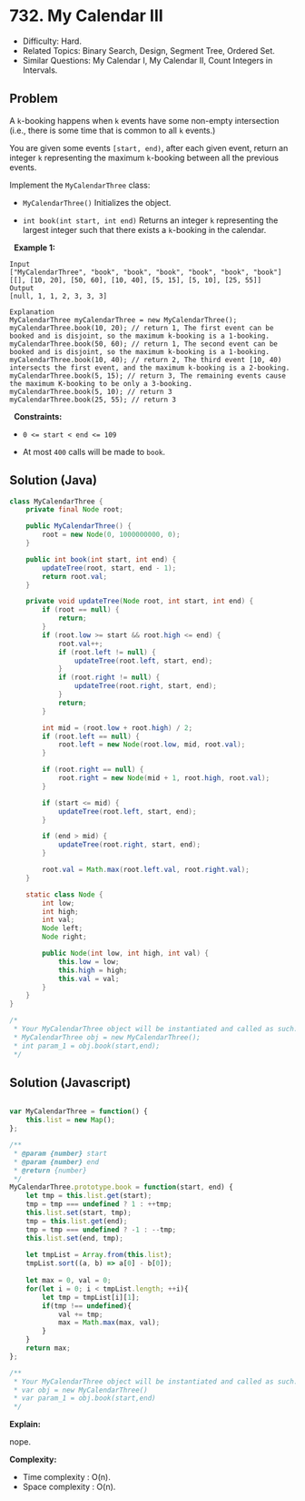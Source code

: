 # 732. My Calendar III

- Difficulty: Hard.
- Related Topics: Binary Search, Design, Segment Tree, Ordered Set.
- Similar Questions: My Calendar I, My Calendar II, Count Integers in Intervals.

## Problem

A ```k```-booking happens when ```k``` events have some non-empty intersection (i.e., there is some time that is common to all ```k``` events.)

You are given some events ```[start, end)```, after each given event, return an integer ```k``` representing the maximum ```k```-booking between all the previous events.

Implement the ```MyCalendarThree``` class:


	
- ```MyCalendarThree()``` Initializes the object.
	
- ```int book(int start, int end)``` Returns an integer ```k``` representing the largest integer such that there exists a ```k```-booking in the calendar.


 
**Example 1:**

```
Input
["MyCalendarThree", "book", "book", "book", "book", "book", "book"]
[[], [10, 20], [50, 60], [10, 40], [5, 15], [5, 10], [25, 55]]
Output
[null, 1, 1, 2, 3, 3, 3]

Explanation
MyCalendarThree myCalendarThree = new MyCalendarThree();
myCalendarThree.book(10, 20); // return 1, The first event can be booked and is disjoint, so the maximum k-booking is a 1-booking.
myCalendarThree.book(50, 60); // return 1, The second event can be booked and is disjoint, so the maximum k-booking is a 1-booking.
myCalendarThree.book(10, 40); // return 2, The third event [10, 40) intersects the first event, and the maximum k-booking is a 2-booking.
myCalendarThree.book(5, 15); // return 3, The remaining events cause the maximum K-booking to be only a 3-booking.
myCalendarThree.book(5, 10); // return 3
myCalendarThree.book(25, 55); // return 3
```

 
**Constraints:**


	
- ```0 <= start < end <= 109```
	
- At most ```400``` calls will be made to ```book```.

## Solution (Java)
```java
class MyCalendarThree {
    private final Node root;

    public MyCalendarThree() {
        root = new Node(0, 1000000000, 0);
    }

    public int book(int start, int end) {
        updateTree(root, start, end - 1);
        return root.val;
    }

    private void updateTree(Node root, int start, int end) {
        if (root == null) {
            return;
        }
        if (root.low >= start && root.high <= end) {
            root.val++;
            if (root.left != null) {
                updateTree(root.left, start, end);
            }
            if (root.right != null) {
                updateTree(root.right, start, end);
            }
            return;
        }

        int mid = (root.low + root.high) / 2;
        if (root.left == null) {
            root.left = new Node(root.low, mid, root.val);
        }

        if (root.right == null) {
            root.right = new Node(mid + 1, root.high, root.val);
        }

        if (start <= mid) {
            updateTree(root.left, start, end);
        }

        if (end > mid) {
            updateTree(root.right, start, end);
        }

        root.val = Math.max(root.left.val, root.right.val);
    }

    static class Node {
        int low;
        int high;
        int val;
        Node left;
        Node right;

        public Node(int low, int high, int val) {
            this.low = low;
            this.high = high;
            this.val = val;
        }
    }
}

/*
 * Your MyCalendarThree object will be instantiated and called as such:
 * MyCalendarThree obj = new MyCalendarThree();
 * int param_1 = obj.book(start,end);
 */
```

## Solution (Javascript)

```javascript

var MyCalendarThree = function() {
    this.list = new Map();
};

/** 
 * @param {number} start 
 * @param {number} end
 * @return {number}
 */
MyCalendarThree.prototype.book = function(start, end) {
    let tmp = this.list.get(start);
    tmp = tmp === undefined ? 1 : ++tmp;
    this.list.set(start, tmp);
    tmp = this.list.get(end);
    tmp = tmp === undefined ? -1 : --tmp;
    this.list.set(end, tmp);
    
    let tmpList = Array.from(this.list);
    tmpList.sort((a, b) => a[0] - b[0]);
    
    let max = 0, val = 0;
    for(let i = 0; i < tmpList.length; ++i){
        let tmp = tmpList[i][1];
        if(tmp !== undefined){
            val += tmp;
            max = Math.max(max, val);
        }
    }
    return max;
};

/** 
 * Your MyCalendarThree object will be instantiated and called as such:
 * var obj = new MyCalendarThree()
 * var param_1 = obj.book(start,end)
 */
```

**Explain:**

nope.

**Complexity:**

* Time complexity : O(n).
* Space complexity : O(n).

